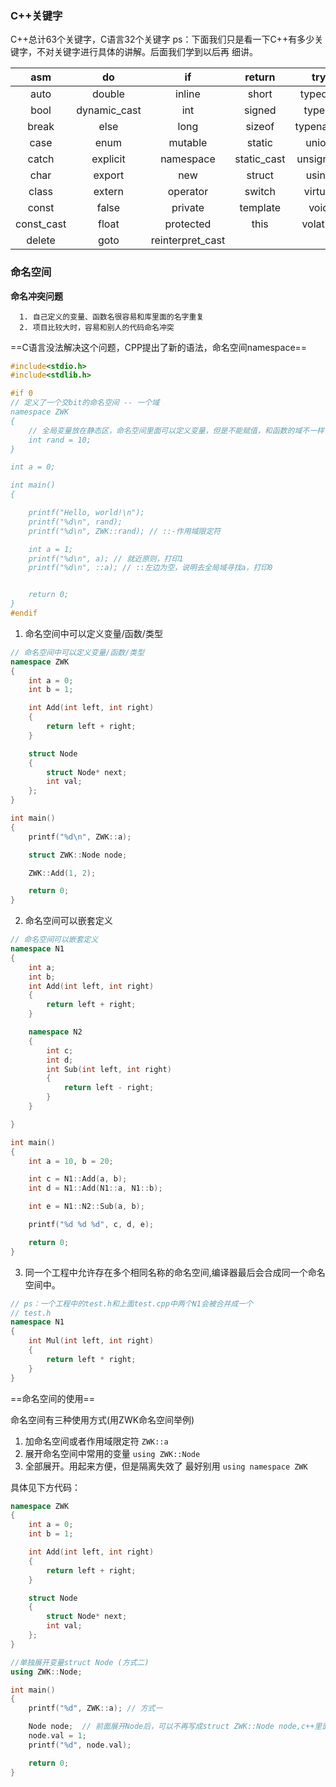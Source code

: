 ### C++关键字

C++总计63个关键字，C语言32个关键字
ps：下面我们只是看一下C++有多少关键字，不对关键字进行具体的讲解。后面我们学到以后再
细讲。  

|    asm     |      do      |        if        |   return    |   try    | continue |
| :--------: | :----------: | :--------------: | :---------: | :------: | :------: |
|    auto    |    double    |      inline      |    short    | typedef  |   for    |
|    bool    | dynamic_cast |       int        |   signed    |  typeid  |  public  |
|   break    |     else     |       long       |   sizeof    | typename |  throw   |
|    case    |     enum     |     mutable      |   static    |  union   | wchar_t  |
|   catch    |   explicit   |    namespace     | static_cast | unsigned | default  |
|    char    |    export    |       new        |   struct    |  using   |  friend  |
|   class    |    extern    |     operator     |   switch    | virtual  | register |
|   const    |    false     |     private      |  template   |   void   |   true   |
| const_cast |    float     |    protected     |    this     | volatile |  while   |
|   delete   |     goto     | reinterpret_cast |             |          |          |

### 命名空间

**命名冲突问题**

      1. 自己定义的变量、函数名很容易和库里面的名字重复
      2. 项目比较大时，容易和别人的代码命名冲突

==C语言没法解决这个问题，CPP提出了新的语法，命名空间namespace==

```c++
#include<stdio.h>
#include<stdlib.h>

#if 0
// 定义了一个交bit的命名空间 -- 一个域
namespace ZWK
{
	// 全局变量放在静态区，命名空间里面可以定义变量，但是不能赋值，和函数的域不一样
	int rand = 10;
}

int a = 0;

int main()
{

	printf("Hello, world!\n");
	printf("%d\n", rand);
	printf("%d\n", ZWK::rand); // ::-作用域限定符

	int a = 1;
	printf("%d\n", a); // 就近原则，打印1 
	printf("%d\n", ::a); // ::左边为空，说明去全局域寻找a，打印0


	return 0;
}
#endif
```

1. 命名空间中可以定义变量/函数/类型

```c++
// 命名空间中可以定义变量/函数/类型
namespace ZWK
{
	int a = 0;
	int b = 1;

	int Add(int left, int right)
	{
		return left + right;
	}

	struct Node
	{
		struct Node* next;
		int val;
	};
}

int main()
{
	printf("%d\n", ZWK::a);

	struct ZWK::Node node;

	ZWK::Add(1, 2);

	return 0;
}
```

2. 命名空间可以嵌套定义

```c++
// 命名空间可以嵌套定义
namespace N1
{
	int a;
	int b;
	int Add(int left, int right)
	{
		return left + right;
	}

	namespace N2
	{
		int c;
		int d;
		int Sub(int left, int right)
		{
			return left - right;
		}
	}

}

int main()
{
	int a = 10, b = 20;

	int c = N1::Add(a, b);
	int d = N1::Add(N1::a, N1::b);

	int e = N1::N2::Sub(a, b);

	printf("%d %d %d", c, d, e);

	return 0;
}
```

3. 同一个工程中允许存在多个相同名称的命名空间,编译器最后会合成同一个命名空间中。

```c++
// ps：一个工程中的test.h和上面test.cpp中两个N1会被合并成一个
// test.h
namespace N1
{
	int Mul(int left, int right)
	{
		return left * right;
	}
}
```

==命名空间的使用==


命名空间有三种使用方式(用ZWK命名空间举例)

1. 加命名空间或者作用域限定符
   `ZWK::a`
2. 展开命名空间中常用的变量
   `using ZWK::Node`
3. 全部展开。用起来方便，但是隔离失效了 最好别用
   `using namespace ZWK`

具体见下方代码：

```c++
namespace ZWK
{
	int a = 0;
	int b = 1;

	int Add(int left, int right)
	{
		return left + right;
	}

	struct Node
	{
		struct Node* next;
		int val;
	};
}

//单独展开变量struct Node (方式二)
using ZWK::Node;

int main()
{
	printf("%d", ZWK::a); // 方式一

	Node node;  // 前面展开Node后，可以不再写成struct ZWK::Node node,c++里面也可以省略struct
	node.val = 1;
	printf("%d", node.val);

	return 0;
}
```
